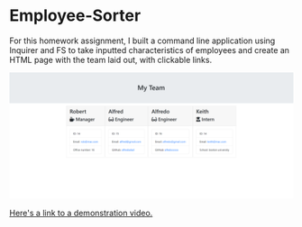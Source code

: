 # Employee-Sorter

For this homework assignment, I built a command line application using Inquirer and FS to take inputted characteristics of employees and create an HTML page with the team laid out, with clickable links.

![screenshotofpage](./develop/assets/exampledemonstration.png)

[Here's a link to a demonstration video.](https://www.youtube.com/watch?v=bAJ7oPvnkfQ)